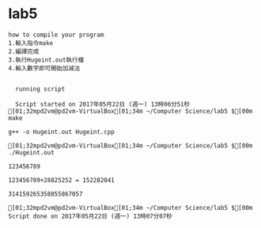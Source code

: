 # lab5
    how to compile your program 
    1.輸入指令make
    2.編譯完成
    3.執行Hugeint.out執行檔
    4.輸入數字即可開始加減法
  
  
      running script

      Script started on 2017年05月22日 (週一) 13時06分51秒
    [01;32mpd2vm@pd2vm-VirtualBox[01;34m ~/Computer Science/lab5 $[00m make

    g++ -o Hugeint.out Hugeint.cpp

    [01;32mpd2vm@pd2vm-VirtualBox[01;34m ~/Computer Science/lab5 $[00m ./Hugeint.out 

    123456789

    123456789+28825252 = 152282041

    314159265358855867057

    [01;32mpd2vm@pd2vm-VirtualBox[01;34m ~/Computer Science/lab5 $[00m 
    Script done on 2017年05月22日 (週一) 13時07分07秒
